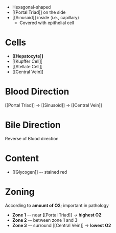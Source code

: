 - Hexagonal-shaped
- [[Portal Triad]] on the side
- [[Sinusoid]] inside (i.e., capillary)
	- Covered with epithelial cell

# Cells
- **[[Hepatocyte]]**
- [[Kupffer Cell]]
- [[Stellate Cell]]
- [[Central Vein]]

# Blood Direction
[[Portal Triad]] -> [[Sinusoid]] -> [[Central Vein]]

# Bile Direction
Reverse of Blood direction

# Content
- [[Glycogen]] -- stained red

# Zoning
According to **amount of O2**; important in pathology
- **Zone 1** -- near [[Portal Triad]] -> **highest O2**
- **Zone 2** -- between zone 1 and 3
- **Zone 3** -- surround [[Central Vein]] -> **lowest O2**
